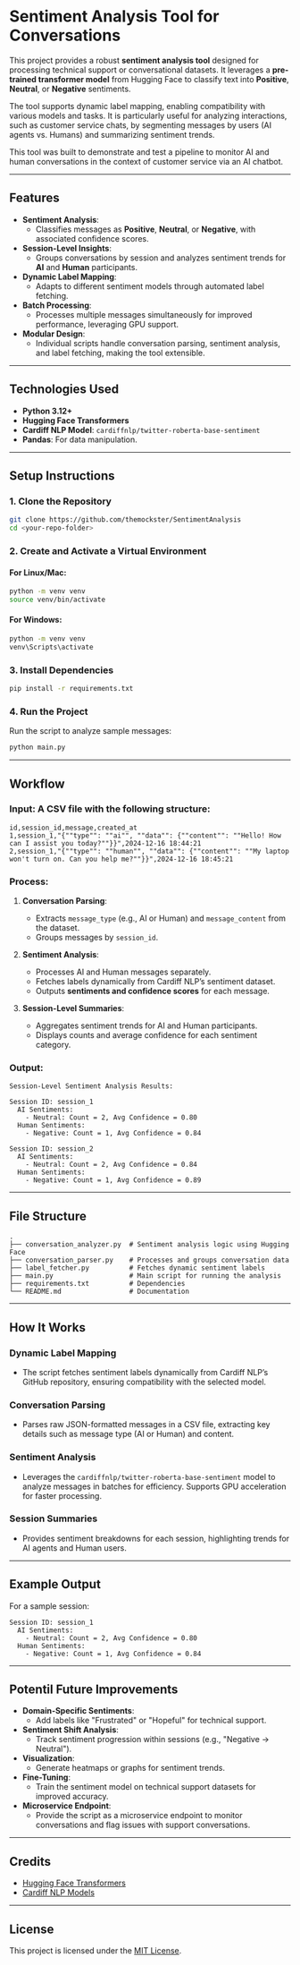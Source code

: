 # **Sentiment Analysis Tool for Conversations**

This project provides a robust **sentiment analysis tool** designed for processing technical support or conversational datasets. It leverages a **pre-trained transformer model** from Hugging Face to classify text into **Positive**, **Neutral**, or **Negative** sentiments.

The tool supports dynamic label mapping, enabling compatibility with various models and tasks. It is particularly useful for analyzing interactions, such as customer service chats, by segmenting messages by users (AI agents vs. Humans) and summarizing sentiment trends.

This tool was built to demonstrate and test a pipeline to monitor AI and human conversations in the context of customer service via an AI chatbot.

---

## **Features**

- **Sentiment Analysis**: 
   - Classifies messages as **Positive**, **Neutral**, or **Negative**, with associated confidence scores.
- **Session-Level Insights**: 
   - Groups conversations by session and analyzes sentiment trends for **AI** and **Human** participants.
- **Dynamic Label Mapping**: 
   - Adapts to different sentiment models through automated label fetching.
- **Batch Processing**: 
   - Processes multiple messages simultaneously for improved performance, leveraging GPU support.
- **Modular Design**: 
   - Individual scripts handle conversation parsing, sentiment analysis, and label fetching, making the tool extensible.

---

## **Technologies Used**

- **Python 3.12+**  
- **Hugging Face Transformers**  
- **Cardiff NLP Model**: `cardiffnlp/twitter-roberta-base-sentiment`  
- **Pandas**: For data manipulation.  

---

## **Setup Instructions**

### **1. Clone the Repository**
```bash
git clone https://github.com/themockster/SentimentAnalysis
cd <your-repo-folder>
```

### **2. Create and Activate a Virtual Environment**
#### For Linux/Mac:
```bash
python -m venv venv
source venv/bin/activate
```
#### For Windows:
```bash
python -m venv venv
venv\Scripts\activate
```

### **3. Install Dependencies**
```bash
pip install -r requirements.txt
```

### **4. Run the Project**
Run the script to analyze sample messages:
```bash
python main.py
```

---

## **Workflow**

### **Input**: A CSV file with the following structure:
```csv
id,session_id,message,created_at
1,session_1,"{""type"": ""ai"", ""data"": {""content"": ""Hello! How can I assist you today?""}}",2024-12-16 18:44:21
2,session_1,"{""type"": ""human"", ""data"": {""content"": ""My laptop won't turn on. Can you help me?""}}",2024-12-16 18:45:21
```

### **Process**:
1. **Conversation Parsing**:
   - Extracts `message_type` (e.g., AI or Human) and `message_content` from the dataset.
   - Groups messages by `session_id`.

2. **Sentiment Analysis**:
   - Processes AI and Human messages separately.
   - Fetches labels dynamically from Cardiff NLP’s sentiment dataset.
   - Outputs **sentiments and confidence scores** for each message.

3. **Session-Level Summaries**:
   - Aggregates sentiment trends for AI and Human participants.
   - Displays counts and average confidence for each sentiment category.

### **Output**:
```plaintext
Session-Level Sentiment Analysis Results:

Session ID: session_1
  AI Sentiments:
    - Neutral: Count = 2, Avg Confidence = 0.80
  Human Sentiments:
    - Negative: Count = 1, Avg Confidence = 0.84

Session ID: session_2
  AI Sentiments:
    - Neutral: Count = 2, Avg Confidence = 0.84
  Human Sentiments:
    - Negative: Count = 1, Avg Confidence = 0.89
```

---

## **File Structure**

```plaintext
.
├── conversation_analyzer.py  # Sentiment analysis logic using Hugging Face
├── conversation_parser.py    # Processes and groups conversation data
├── label_fetcher.py          # Fetches dynamic sentiment labels
├── main.py                   # Main script for running the analysis
├── requirements.txt          # Dependencies
└── README.md                 # Documentation
```

---

## **How It Works**

### **Dynamic Label Mapping**
- The script fetches sentiment labels dynamically from Cardiff NLP’s GitHub repository, ensuring compatibility with the selected model.

### **Conversation Parsing**
- Parses raw JSON-formatted messages in a CSV file, extracting key details such as message type (AI or Human) and content.

### **Sentiment Analysis**
- Leverages the `cardiffnlp/twitter-roberta-base-sentiment` model to analyze messages in batches for efficiency. Supports GPU acceleration for faster processing.

### **Session Summaries**
- Provides sentiment breakdowns for each session, highlighting trends for AI agents and Human users.

---

## **Example Output**

For a sample session:
```plaintext
Session ID: session_1
  AI Sentiments:
    - Neutral: Count = 2, Avg Confidence = 0.80
  Human Sentiments:
    - Negative: Count = 1, Avg Confidence = 0.84
```

---

## **Potentil Future Improvements**

- **Domain-Specific Sentiments**:
   - Add labels like "Frustrated" or "Hopeful" for technical support.
- **Sentiment Shift Analysis**:
   - Track sentiment progression within sessions (e.g., "Negative → Neutral").
- **Visualization**:
   - Generate heatmaps or graphs for sentiment trends.
- **Fine-Tuning**:
   - Train the sentiment model on technical support datasets for improved accuracy.
- **Microservice Endpoint**:
   - Provide the script as a microservice endpoint to monitor conversations and flag issues with support conversations.

---

## **Credits**

- [Hugging Face Transformers](https://huggingface.co/)
- [Cardiff NLP Models](https://huggingface.co/cardiffnlp)

---

## **License**

This project is licensed under the [MIT License](https://opensource.org/licenses/MIT).
